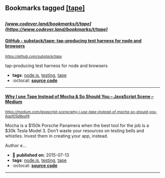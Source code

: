 ## Bookmarks tagged [[tape]](https://www.codever.land/search?q=[tape])

_<sup><sup>[www.codever.land/bookmarks/t/tape](https://www.codever.land/bookmarks/t/tape)</sup></sup>_
---
#### [GitHub - substack/tape: tap-producing test harness for node and browsers](https://github.com/substack/tape)
_<sup>https://github.com/substack/tape</sup>_

tap-producing test harness for node and browsers
* **tags**: [node.js](../tagged/node.js.md), [testing](../tagged/testing.md), [tape](../tagged/tape.md)
* :octocat: **[source code](https://github.com/substack/tape)**
---
#### [Why I use Tape Instead of Mocha & So Should You – JavaScript Scene – Medium](https://medium.com/javascript-scene/why-i-use-tape-instead-of-mocha-so-should-you-6aa105d8eaf4)
_<sup>https://medium.com/javascript-scene/why-i-use-tape-instead-of-mocha-so-should-you-6aa105d8eaf4</sup>_

Mocha is a $150k Porsche Panamera when the best tool for the job is a $30k Tesla Model 3. Don’t waste your resources on testing bells and whistles. Invest them in creating your app, instead.

Author e...
* :calendar: **published on**: 2015-07-13
* **tags**: [node.js](../tagged/node.js.md), [testing](../tagged/testing.md), [tape](../tagged/tape.md)
* :octocat: **[source code](https://github.com/substack/tape)**
---
